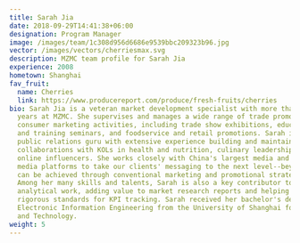 ```yaml
---
title: Sarah Jia
date: 2018-09-29T14:41:38+06:00
designation: Program Manager
image: /images/team/1c308d956d6686e9539bbc209323b96.jpg
vector: /images/vectors/cherriesmax.svg
description: MZMC team profile for Sarah Jia
experience: 2008
hometown: Shanghai
fav_fruit:
  name: Cherries
  link: https://www.producereport.com/produce/fresh-fruits/cherries
bio: Sarah Jia is a veteran market development specialist with more than 10
  years at MZMC. She supervises and manages a wide range of trade promotion and
  consumer marketing activities, including trade show exhibitions, educational
  and training seminars, and foodservice and retail promotions. Sarah is also a
  public relations guru with extensive experience building and maintaining
  collaborations with KOLs in health and nutrition, culinary leadership, and
  online influencers. She works closely with China's largest media and social
  media platforms to take our clients' messaging to the next level--beyond what
  can be achieved through conventional marketing and promotional strategies.
  Among her many skills and talents, Sarah is also a key contributor to MZMC's
  analytical work, adding value to market research reports and helping upholding
  rigorous standards for KPI tracking. Sarah received her bachelor's degree in
  Electronic Information Engineering from the University of Shanghai for Science
  and Technology.
weight: 5
---
```

